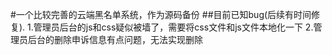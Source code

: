 #一个比较完善的云端黑名单系统，作为源码备份
##目前已知bug(后续有时间修复).
1.管理员后台的js和css疑似被墙了，需要将css文件和js文件本地化一下
2.管理员后台的删除申诉信息有点问题，无法实现删除
